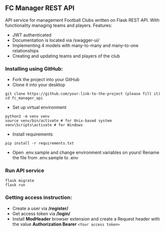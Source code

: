 ## FC Manager REST API
API service for management Football Clubs written on Flask REST API. With functionality managing teams and players.
Features:
- JWT authenticated
- Documentation is located via /swagger-ui/
- Implementing 4 models with many-to-many and many-to-one relationships 
- Creating and updating teams and players of the club
### Installing using GitHub:
- Fork the project into your GitHub
- Clone it into your desktop
```
git clone https://github.com/your-link-to-the-project (please fill it)
cd fc_manager_api
```
- Set up virtual environment
```
python3 -m venv venv
source venv/bin/activate # for Unix-based system
venv\Scripts\activate # for Windows
```
- Install requirements
```
pip install -r requirements.txt
```
- Open .env.sample and change environment variables on yours! Rename the file from .env.sample to .env
### Run API service
```
flask migrate
flask run
```
### Getting access instruction:
- Create a user via **/register/**
- Get access token via **/login/**
- Install **ModHeader** browser extension and create a Request header with the value **Authorization Bearer** `<Your access token>`
